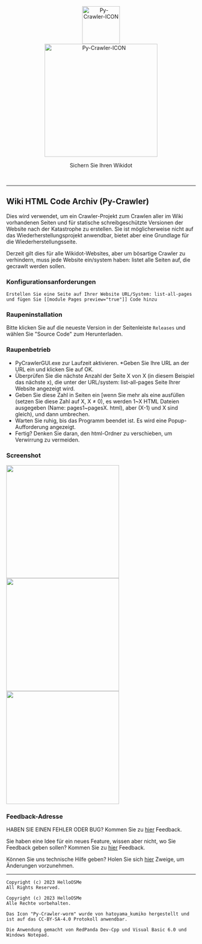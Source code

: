 <div class="center" align="center">
  <a href="#">
    <img alt="Py-Crawler-ICON" src="https://helloosdisk.wikidot.com/local--files/file:github/Pyc" width="100px">
  </a><br/>
  <img alt="Py-Crawler-ICON" src="https://helloosdisk.wikidot.com/local--files/file:github/pyctext.png" width="300px">
  <p>Sichern Sie Ihren Wikidot</p>
  <img alt="" src="https://img.shields.io/github/license/HelloOSMe/Py-crawler">&nbsp;&nbsp;<img alt="" src="https://img.shields.io/github/v/release/HelloOSMe/Py-Crawler?include_prereleases">&nbsp;&nbsp;<img alt="" src="https://img.shields.io/github/stars/HelloOSMe/Py-crawler">
</div>

----------

## Wiki HTML Code Archiv (Py-Crawler)

Dies wird verwendet, um ein Crawler-Projekt zum Crawlen aller im Wiki vorhandenen Seiten und für statische schreibgeschützte Versionen der Website nach der Katastrophe zu erstellen. Sie ist möglicherweise nicht auf das Wiederherstellungsprojekt anwendbar, bietet aber eine Grundlage für die Wiederherstellungsseite.

Derzeit gilt dies für alle Wikidot-Websites, aber um bösartige Crawler zu verhindern, muss jede Website ein/system haben: listet alle Seiten auf, die gecrawlt werden sollen.

### **Konfigurationsanforderungen**

```
Erstellen Sie eine Seite auf Ihrer Website URL/System: list-all-pages und fügen Sie [[module Pages preview="true"]] Code hinzu
```

### **Raupeninstallation**
Bitte klicken Sie auf die neueste Version in der Seitenleiste `Releases` und wählen Sie "Source Code" zum Herunterladen.

### **Raupenbetrieb**
* PyCrawlerGUI.exe zur Laufzeit aktivieren.
 *Geben Sie Ihre URL an der URL ein und klicken Sie auf OK.
* Überprüfen Sie die nächste Anzahl der Seite X von X (in diesem Beispiel das nächste x), die unter der URL/system: list-all-pages Seite Ihrer Website angezeigt wird.
* Geben Sie diese Zahl in Seiten ein [wenn Sie mehr als eine ausfüllen (setzen Sie diese Zahl auf X, X ≠ 0), es werden 1~X HTML Dateien ausgegeben (Name: pages1~pagesX. html), aber (X-1) und X sind gleich), und dann umbrechen.
* Warten Sie ruhig, bis das Programm beendet ist. Es wird eine Popup-Aufforderung angezeigt.
* Fertig? Denken Sie daran, den html-Ordner zu verschieben, um Verwirrung zu vermeiden.

### **Screenshot**
<img alt="" src="https://s1.ax1x.com/2023/02/20/pSXVpQJ.jpg" width="300px">  
<img alt="" src="https://s1.ax1x.com/2023/02/20/pSXExWF.jpg" width="300px">  
<img alt="" src="https://s1.ax1x.com/2023/02/20/pSXEzz4.jpg" width="300px">

### **Feedback-Adresse**


HABEN SIE EINEN FEHLER ODER BUG? Kommen Sie zu [hier](https://github.com/HelloOSMe/Py-crawler/issues) Feedback.

Sie haben eine Idee für ein neues Feature, wissen aber nicht, wo Sie Feedback geben sollen? Kommen Sie zu [hier](https://github.com/HelloOSMe/Py-crawler/issues) Feedback.

Können Sie uns technische Hilfe geben? Holen Sie sich [hier](https://github.com/HelloOSMe/Py-crawler/fork) Zweige, um Änderungen vorzunehmen.

----------

```
Copyright (c) 2023 HelloOSMe
All Rights Reserved.

Copyright (c) 2023 HelloOSMe
Alle Rechte vorbehalten.

Das Icon "Py-Crawler-worm" wurde von hatoyama_kumiko hergestellt und ist auf das CC-BY-SA-4.0 Protokoll anwendbar.

Die Anwendung gemacht von RedPanda Dev-Cpp und Visual Basic 6.0 und Windows Notepad.
```
